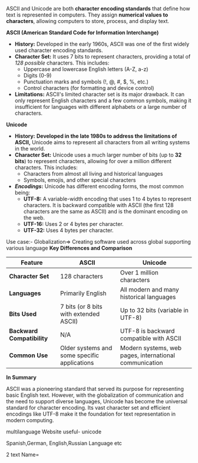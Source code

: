 ASCII and Unicode are both **character encoding standards** that define how text is represented in computers. They assign **numerical values to characters**, allowing computers to store, process, and display text.

**ASCII (American Standard Code for Information Interchange)**

- **History:** Developed in the early 1960s, ASCII was one of the first widely used character encoding standards.
- **Character Set:** It uses 7 bits to represent characters, providing a total of *128 possible* characters. This includes:
    - Uppercase and lowercase English letters (A-Z, a-z)
    - Digits (0-9)
    - Punctuation marks and symbols (!, @, #, $, %, etc.)
    - Control characters (for formatting and device control)
- **Limitations:** ASCII's limited character set is its major drawback. It can only represent English characters and a few common symbols, making it insufficient for languages with different alphabets or a large number of characters.

**Unicode**

- **History:** **Developed in the late 1980s to address the limitations of ASCII,** Unicode aims to represent all characters from all writing systems in the world.
- **Character Set:** Unicode uses a much larger number of bits (up to **32 bits**) to represent characters, allowing for over a million different characters. This includes:
    - Characters from almost all living and historical languages
    - Symbols, emojis, and other special characters
- ***Encodings*:** Unicode has different encoding forms, the most common being:
    - **UTF-8:** A variable-width encoding that uses 1 to 4 bytes to represent characters. It is backward compatible with ASCII (the first 128 characters are the same as ASCII) and is the dominant encoding on the web.
    - **UTF-16:** Uses 2 or 4 bytes per character.
    - **UTF-32:** Uses 4 bytes per character.

Use case:- Globalization=> Creating software used across global supporting various language
**Key Differences and Comparison**

| Feature                    | ASCII                                        | Unicode                                                |
| -------------------------- | -------------------------------------------- | ------------------------------------------------------ |
| **Character Set**          | 128 characters                               | Over 1 million characters                              |
| **Languages**              | Primarily English                            | All modern and many historical languages               |
| **Bits Used**              | 7 bits (or 8 bits with extended ASCII)       | Up to 32 bits (variable in UTF-8)                      |
| **Backward Compatibility** | N/A                                          | UTF-8 is backward compatible with ASCII                |
| **Common Use**             | Older systems and some specific applications | Modern systems, web pages, international communication |

**In Summary**

ASCII was a pioneering standard that served its purpose for representing basic English text. However, with the globalization of communication and the need to support diverse languages, Unicode has become the universal standard for character encoding. Its vast character set and efficient encodings like UTF-8 make it the foundation for text representation in modern computing.

multilanguage Website useful- unicode

Spanish,German, English,Russian Language etc  

2 text
Name=


